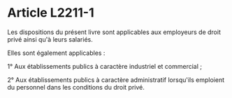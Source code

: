 # Article L2211-1

 

Les dispositions du présent livre sont applicables aux employeurs de droit privé ainsi qu'à leurs salariés. 

Elles sont également applicables : 

1° Aux établissements publics à caractère industriel et commercial ; 

2° Aux établissements publics à caractère administratif lorsqu'ils emploient du personnel dans les conditions du droit privé.